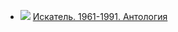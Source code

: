 * ![](/books/sf/Джеймс%20Хэдли%20Чейз/Искатель.%201961-1991.%20Антология.jpg) [Искатель. 1961-1991. Антология](/books/sf/Джеймс%20Хэдли%20Чейз/Искатель.%201961-1991.%20Антология)